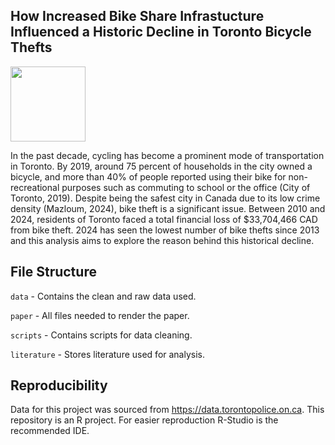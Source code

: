 ## How Increased Bike Share Infrastucture Influenced a Historic Decline in Toronto Bicycle Thefts

<img src="https://github.com/user-attachments/assets/868f26ba-df00-428c-b01e-a048f0ce21a2" width="120"/>

In the past decade, cycling has become a prominent mode of transportation in Toronto. By 2019, around 75 percent of households in the city owned a bicycle, and more than 40% of people reported using their bike for non-recreational purposes such as commuting to school or the office (City of Toronto, 2019). Despite being the safest city in Canada due to its low crime density (Mazloum, 2024), bike theft is a significant issue. Between 2010 and 2024, residents of Toronto faced a total financial loss of $33,704,466 CAD from bike theft. 2024 has seen the lowest number of bike thefts since 2013 and this analysis aims to explore the reason behind this historical decline.

## File Structure
`data` - Contains the clean and raw data used.

`paper` - All files needed to render the paper.

`scripts` - Contains scripts for data cleaning.

`literature` - Stores literature used for analysis.

## Reproducibility
Data for this project was sourced from https://data.torontopolice.on.ca.
This repository is an R project. For easier reproduction R-Studio is the recommended IDE.

